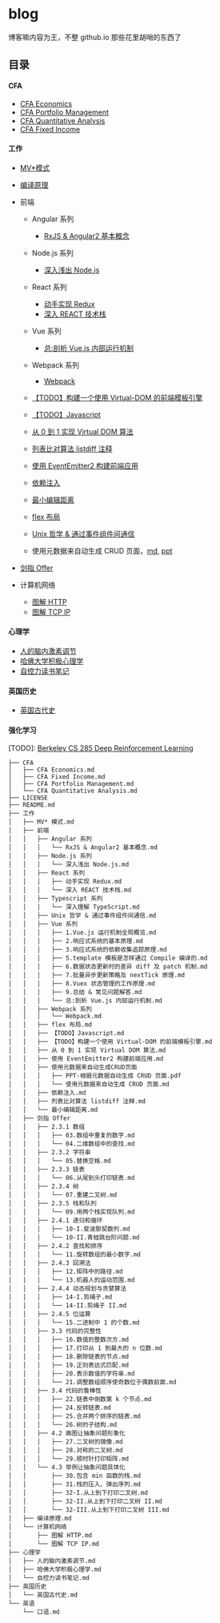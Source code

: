 # blog

博客嘛内容为王，不整 github.io 那些花里胡哨的东西了

## 目录

#### CFA

- [CFA Economics](./CFA/CFA%20Economics.md)
- [CFA Portfolio Management](./CFA/CFA%20Portfolio%20Management.md)
- [CFA Quantitative Analysis](./CFA/CFA%20Quantitative%20Analysis.md)
- [CFA Fixed Income](./CFA/CFA%20Fixed%20Income.md)

#### 工作

- [MV\*模式](./工作/MV*%20模式.md)
- [编译原理](./工作/编译原理.md)
- 前端

  - Angular 系列

    - [RxJS & Angular2 基本概念](./工作/前端/Angular%20系列/RxJS%20&%20Angular2%20基本概念.md)

  - Node.js 系列

    - [深入浅出 Node.js](./工作/前端/Node.js%20系列/深入浅出%20Node.js.md)

  - React 系列

    - [动手实现 Redux](./工作/前端/React%20系列/动手实现%20Redux.md)
    - [深入 REACT 技术栈](./工作/前端/React%20系列/深入%20REACT%20技术栈.md)

  - Vue 系列

    - [总:剖析 Vue.js 内部运行机制](./工作/前端/Vue%20系列/总:剖析%20Vue.js%20内部运行机制.md)

  - Webpack 系列

    - [Webpack](./工作/前端/Webpack%20系列/Webpack.md)

  - [【TODO】构建一个使用 Virtual-DOM 的前端模板引擎](./工作/前端/【TODO】构建一个使用%20Virtual-DOM%20的前端模板引擎.md)
  - [【TODO】Javascript](./工作/前端/【TODO】Javascript.md)
  - [从 0 到 1 实现 Virtual DOM 算法](./工作/前端/从%200%20到%201%20实现%20Virtual%20DOM%20算法.md)
  - [列表比对算法 listdiff 注释](./工作/前端/列表比对算法%20listdiff%20注释.md)
  - [使用 EventEmitter2 构建前端应用](./工作/前端/使用%20EventEmitter2%20构建前端应用.md)
  - [依赖注入](./工作/前端/依赖注入.md)
  - [最小编辑距离](./工作/前端/最小编辑距离.md)
  - [flex 布局](./工作/前端/flex%20布局.md)
  - [Unix 哲学 & 通过事件组件间通信](./工作/前端/Unix%20哲学%20&%20通过事件组件间通信.md)
  - 使用元数据来自动生成 CRUD 页面，[md](./工作/前端/使用元数据来自动生成CRUD页面/使用元数据来自动生成%20CRUD%20页面.md), [ppt](./工作/前端/使用元数据来自动生成CRUD页面/PPT-根据元数据自动生成%20CRUD%20页面.pdf)

- [剑指 Offer](./工作/剑指%20Offer)
- 计算机网络
  - [图解 HTTP](./工作/计算机网络/图解%20HTTP.md)
  - [图解 TCP IP](./工作/计算机网络/图解%20TCP%20IP.md)

#### 心理学

- [人的脑内激素调节](./心理学/人的脑内激素调节.md)
- [哈佛大学积极心理学](./心理学/哈佛大学积极心理学.md)
- [自控力读书笔记](./心理学/自控力读书笔记.md)

#### 英国历史

- [英国古代史](./英国历史/英国古代史.md)

#### 强化学习

[TODO]: [Berkeley CS 285 Deep Reinforcement Learning](http://rail.eecs.berkeley.edu/deeprlcourse/)

```
├── CFA
│   ├── CFA Economics.md
│   ├── CFA Fixed Income.md
│   ├── CFA Portfolio Management.md
│   └── CFA Quantitative Analysis.md
├── LICENSE
├── README.md
├── 工作
│   ├── MV* 模式.md
│   ├── 前端
│   │   ├── Angular 系列
│   │   │   └── RxJS & Angular2 基本概念.md
│   │   ├── Node.js 系列
│   │   │   └── 深入浅出 Node.js.md
│   │   ├── React 系列
│   │   │   ├── 动手实现 Redux.md
│   │   │   └── 深入 REACT 技术栈.md
│   │   ├── Typescript 系列
│   │   │   └── 深入理解 TypeScript.md
│   │   ├── Unix 哲学 & 通过事件组件间通信.md
│   │   ├── Vue 系列
│   │   │   ├── 1.Vue.js 运行机制全局概览.md
│   │   │   ├── 2.响应式系统的基本原理.md
│   │   │   ├── 3.响应式系统的依赖收集追踪原理.md
│   │   │   ├── 5.template 模板是怎样通过 Compile 编译的.md
│   │   │   ├── 6.数据状态更新时的差异 diff 及 patch 机制.md
│   │   │   ├── 7.批量异步更新策略及 nextTick 原理.md
│   │   │   ├── 8.Vuex 状态管理的工作原理.md
│   │   │   ├── 9.总结 & 常见问题解答.md
│   │   │   └── 总:剖析 Vue.js 内部运行机制.md
│   │   ├── Webpack 系列
│   │   │   └── Webpack.md
│   │   ├── flex 布局.md
│   │   ├── 【TODO】Javascript.md
│   │   ├── 【TODO】构建一个使用 Virtual-DOM 的前端模板引擎.md
│   │   ├── 从 0 到 1 实现 Virtual DOM 算法.md
│   │   ├── 使用 EventEmitter2 构建前端应用.md
│   │   ├── 使用元数据来自动生成CRUD页面
│   │   │   ├── PPT-根据元数据自动生成 CRUD 页面.pdf
│   │   │   └── 使用元数据来自动生成 CRUD 页面.md
│   │   ├── 依赖注入.md
│   │   ├── 列表比对算法 listdiff 注释.md
│   │   └── 最小编辑距离.md
│   ├── 剑指 Offer
│   │   ├── 2.3.1 数组
│   │   │   ├── 03.数组中重复的数字.md
│   │   │   └── 04.二维数组中的查找.md
│   │   ├── 2.3.2 字符串
│   │   │   └── 05.替换空格.md
│   │   ├── 2.3.3 链表
│   │   │   └── 06.从尾到头打印链表.md
│   │   ├── 2.3.4 树
│   │   │   └── 07.重建二叉树.md
│   │   ├── 2.3.5 栈和队列
│   │   │   └── 09.用两个栈实现队列.md
│   │   ├── 2.4.1 递归和循环
│   │   │   ├── 10-I.斐波那契数列.md
│   │   │   └── 10-II.青蛙跳台阶问题.md
│   │   ├── 2.4.2 查找和排序
│   │   │   └── 11.旋转数组的最小数字.md
│   │   ├── 2.4.3 回溯法
│   │   │   ├── 12.矩阵中的路径.md
│   │   │   └── 13.机器人的运动范围.md
│   │   ├── 2.4.4 动态规划与贪婪算法
│   │   │   ├── 14-I.剪绳子.md
│   │   │   └── 14-II.剪绳子 II.md
│   │   ├── 2.4.5 位运算
│   │   │   └── 15.二进制中 1 的个数.md
│   │   ├── 3.3 代码的完整性
│   │   │   ├── 16.数值的整数次方.md
│   │   │   ├── 17.打印从 1 到最大的 n 位数.md
│   │   │   ├── 18.删除链表的节点.md
│   │   │   ├── 19.正则表达式匹配.md
│   │   │   ├── 20.表示数值的字符串.md
│   │   │   └── 21.调整数组顺序使奇数位于偶数前面.md
│   │   ├── 3.4 代码的鲁棒性
│   │   │   ├── 22.链表中倒数第 k 个节点.md
│   │   │   ├── 24.反转链表.md
│   │   │   ├── 25.合并两个排序的链表.md
│   │   │   └── 26.树的子结构.md
│   │   ├── 4.2 画图让抽象问题形象化
│   │   │   ├── 27.二叉树的镜像.md
│   │   │   ├── 28.对称的二叉树.md
│   │   │   └── 29.顺时针打印矩阵.md
│   │   └── 4.3 举例让抽象问题具体化
│   │       ├── 30.包含 min 函数的栈.md
│   │       ├── 31.栈的压入、弹出序列.md
│   │       ├── 32-I.从上到下打印二叉树.md
│   │       ├── 32-II.从上到下打印二叉树 II.md
│   │       └── 32-III.从上到下打印二叉树 III.md
│   ├── 编译原理.md
│   └── 计算机网络
│       ├── 图解 HTTP.md
│       └── 图解 TCP IP.md
├── 心理学
│   ├── 人的脑内激素调节.md
│   ├── 哈佛大学积极心理学.md
│   └── 自控力读书笔记.md
├── 英国历史
│   └── 英国古代史.md
└── 英语
    └── 口语.md
```
